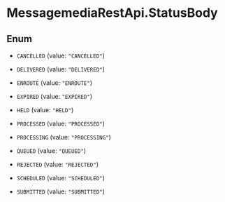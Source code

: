 # MessagemediaRestApi.StatusBody

## Enum


* `CANCELLED` (value: `"CANCELLED"`)

* `DELIVERED` (value: `"DELIVERED"`)

* `ENROUTE` (value: `"ENROUTE"`)

* `EXPIRED` (value: `"EXPIRED"`)

* `HELD` (value: `"HELD"`)

* `PROCESSED` (value: `"PROCESSED"`)

* `PROCESSING` (value: `"PROCESSING"`)

* `QUEUED` (value: `"QUEUED"`)

* `REJECTED` (value: `"REJECTED"`)

* `SCHEDULED` (value: `"SCHEDULED"`)

* `SUBMITTED` (value: `"SUBMITTED"`)


